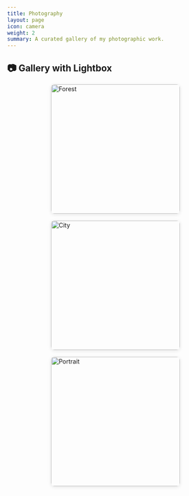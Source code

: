```yaml
---
title: Photography
layout: page
icon: camera
weight: 2
summary: A curated gallery of my photographic work.
---
```


## 📷 Gallery with Lightbox

<div class="photo-gallery">

  <a href="#img1">
    <img src="/uploads/DSC08426-Enhanced-SR.jpg" alt="Forest" />
  </a>
  <a href="#img2">
    <img src="/uploads/DSC08429-Enhanced-SR.jpg" alt="City" />
  </a>
  <a href="#img3">
    <img src="/uploads/DSC09046.jpg" alt="Portrait" />
  </a>

</div>

<!-- Lightbox Modals -->
<article id="img1" class="lightbox">
  <a href="#!" class="close"></a>
  <img src="/uploads/DSC08426-Enhanced-SR.jpg" alt="Forest" />
</article>

<article id="img2" class="lightbox">
  <a href="#!" class="close"></a>
  <img src="/uploads/DSC08429-Enhanced-SR.jpg" alt="City" />
</article>

<article id="img3" class="lightbox">
  <a href="#!" class="close"></a>
  <img src="/uploads/DSC09046.jpg" alt="Portrait" />
</article>

<style>
.photo-gallery {
  display: flex;
  flex-wrap: wrap;
  gap: 1rem;
  justify-content: center;
}

.photo-gallery img {
  width: 300px;
  height: auto;
  border-radius: 8px;
  cursor: zoom-in;
  box-shadow: 0 2px 8px rgba(0, 0, 0, 0.1);
}

.lightbox {
  display: none;
  position: fixed;
  z-index: 1000;
  top: 0; left: 0;
  width: 100%; height: 100%;
  background: rgba(0, 0, 0, 0.9);
  text-align: center;
  padding-top: 5%;
}

.lightbox img {
  max-width: 90%;
  max-height: 80vh;
}

.lightbox:target {
  display: block;
}

.lightbox .close {
  position: absolute;
  top: 2rem;
  right: 2rem;
  font-size: 2rem;
  color: #fff;
  text-decoration: none;
}
</style>